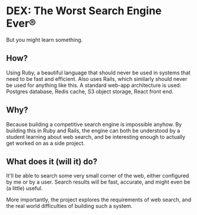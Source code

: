 # DEX: The Worst Search Engine Ever®
But you might learn something.

## How?
Using Ruby, a beautiful language that should never be used in systems that need to be fast and efficient.  Also uses Rails, which similarly should never be used for anything like this.  A standard web-app architecture is used: Postgres database, Redis cache, S3 object storage, React front end.

## Why?
Because building a competitive search engine is impossible anyhow.  By building this in Ruby and Rails, the engine can both be understood by a student learning about web search, and be interesting enough to actually get worked on as a side project.

## What does it (will it) do?
It'll be able to search some very small corner of the web, either configured by me or by a user.  Search results will be fast, accurate, and might even be (a little) useful.

More importantly, the project explores the requirements of web search, and the real world difficulties of building such a system.


